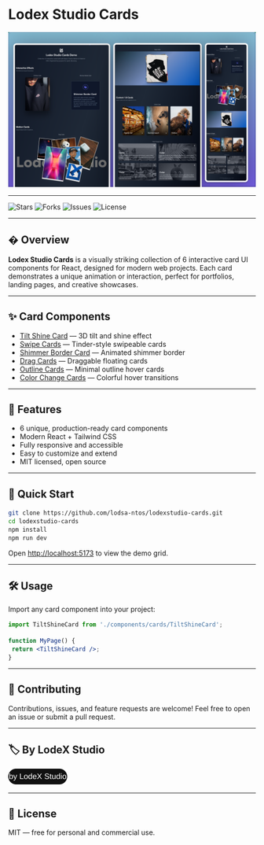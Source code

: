
# Lodex Studio Cards

![Demo Grid Screenshot](public/demo-grid-screenshot.png)

---

![Stars](https://img.shields.io/github/stars/lodsa-ntos/lodexstudio-cards?style=for-the-badge)
![Forks](https://img.shields.io/github/forks/lodsa-ntos/lodexstudio-cards?style=for-the-badge)
![Issues](https://img.shields.io/github/issues/lodsa-ntos/lodexstudio-cards?style=for-the-badge)
![License](https://img.shields.io/github/license/lodsa-ntos/lodexstudio-cards?style=for-the-badge)

---

## � Overview

**Lodex Studio Cards** is a visually striking collection of 6 interactive card UI components for React, designed for modern web projects. Each card demonstrates a unique animation or interaction, perfect for portfolios, landing pages, and creative showcases.

---

## ✨ Card Components

- [Tilt Shine Card](https://github.com/lodsa-ntos/tilt-shine-card) — 3D tilt and shine effect
- [Swipe Cards](https://github.com/lodsa-ntos/swipe-cards) — Tinder-style swipeable cards
- [Shimmer Border Card](https://github.com/lodsa-ntos/shimmer-border-card) — Animated shimmer border
- [Drag Cards](https://github.com/lodsa-ntos/drag-cards) — Draggable floating cards
- [Outline Cards](https://github.com/lodsa-ntos/outline-cards) — Minimal outline hover cards
- [Color Change Cards](https://github.com/lodsa-ntos/color-change-cards) — Colorful hover transitions

---

## 🚀 Features

- 6 unique, production-ready card components
- Modern React + Tailwind CSS
- Fully responsive and accessible
- Easy to customize and extend
- MIT licensed, open source

---

## 🏁 Quick Start

```bash
git clone https://github.com/lodsa-ntos/lodexstudio-cards.git
cd lodexstudio-cards
npm install
npm run dev
```

Open [http://localhost:5173](http://localhost:5173) to view the demo grid.

---

## 🛠️ Usage

Import any card component into your project:

```jsx
import TiltShineCard from './components/cards/TiltShineCard';

function MyPage() {
 return <TiltShineCard />;
}
```

---

## 🤝 Contributing

Contributions, issues, and feature requests are welcome! Feel free to open an issue or submit a pull request.

---

## 🏷️ By LodeX Studio

<img src="public/lodex-badge.svg" alt="by LodeX Studio" height="32" />

---

## 📄 License

MIT — free for personal and commercial use.
